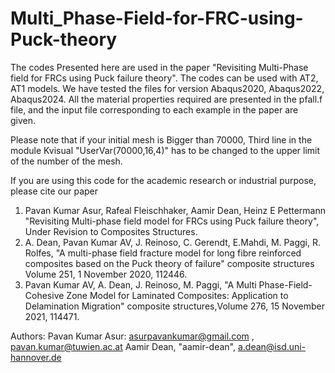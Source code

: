# Multi_Phase-Field-for-FRC-using-Puck-theory

The codes Presented here are used in the paper "Revisiting Multi-Phase field for FRCs using Puck failure theory". The codes can be used with AT2, AT1 models. We have tested the files for version Abaqus2020, Abaqus2022, Abaqus2024. 
All the material properties required are presented in the pfall.f file, and the input file corresponding to each example in the paper are given. 

Please note that if your initial mesh is Bigger than 70000, Third line in the module Kvisual "UserVar(70000,16,4)" has to be changed to the upper limit of the number of the mesh. 

If you are using this code for the academic research or industrial purpose, please cite our paper 



1. Pavan Kumar Asur, Rafeal Fleischhaker, Aamir Dean, Heinz E Pettermann "Revisiting Multi-phase field model for FRCs using Puck failure theory", Under Revision to Composites Structures.
2. A. Dean, Pavan Kumar AV, J. Reinoso, C. Gerendt, E.Mahdi, M. Paggi, R. Rolfes, "A multi-phase field fracture model for long fibre reinforced composites based on the Puck theory of failure" composite structures Volume 251, 1 November 2020, 112446.
3.  Pavan Kumar AV, A. Dean, J. Reinoso, M. Paggi, "A Multi Phase-Field-Cohesive Zone Model for Laminated Composites: Application to Delamination Migration" composite structures,Volume 276, 15 November 2021, 114471.


Authors: 
Pavan Kumar Asur: asurpavankumar@gmail.com , pavan.kumar@tuwien.ac.at
Aamir Dean, "aamir-dean", a.dean@isd.uni-hannover.de
